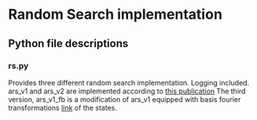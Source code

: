 # Random Search implementation


## Python file descriptions

### rs.py
Provides three different random search implementation. Logging included. 
ars_v1 and ars_v2 are implemented according to [this publication](https://arxiv.org/abs/1803.07055)
The third version, ars_v1_fb is a modification of ars_v1 equipped with 
basis fourier transformations [link](https://people.cs.umass.edu/~pthomas/papers/Konidaris2011a.pdf) of the states. 

### 

  